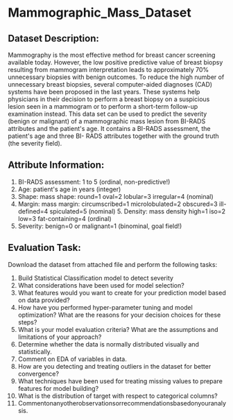 # Mammographic_Mass_Dataset

## Dataset Description:
Mammography is the most effective method for breast cancer screening available today. However, the low positive predictive value of breast biopsy resulting from mammogram interpretation leads to approximately 70% unnecessary biopsies with benign outcomes. To reduce the high number of unnecessary breast biopsies, several computer-aided diagnoses (CAD) systems have been proposed in the last years. These systems help physicians in their decision to perform a breast biopsy on a suspicious lesion seen in a mammogram or to perform a short-term follow-up examination instead.
This data set can be used to predict the severity (benign or malignant) of a mammographic mass lesion from BI-RADS attributes and the patient's age. It contains a BI-RADS assessment, the patient's age and three BI- RADS attributes together with the ground truth (the severity field).

## Attribute Information:
1. BI-RADS assessment: 1 to 5 (ordinal, non-predictive!)
2. Age: patient's age in years (integer)
3. Shape: mass shape: round=1 oval=2 lobular=3 irregular=4 (nominal)
4. Margin: mass margin: circumscribed=1 microlobulated=2 obscured=3 ill-defined=4 spiculated=5 (nominal) 5. Density: mass density high=1 iso=2 low=3 fat-containing=4 (ordinal)
6. Severity: benign=0 or malignant=1 (binominal, goal field!)

## Evaluation Task:
Download the dataset from attached file and perform the following tasks:
1. Build Statistical Classification model to detect severity
2. What considerations have been used for model selection?
3. What features would you want to create for your prediction model based on data provided?
4. How have you performed hyper-parameter tuning and model optimization? What are the reasons for your
decision choices for these steps?
5. What is your model evaluation criteria? What are the assumptions and limitations of your approach?
6. Determine whether the data is normally distributed visually and statistically.
7. Comment on EDA of variables in data.
8. How are you detecting and treating outliers in the dataset for better convergence?
9. What techniques have been used for treating missing values to prepare features for model building?
10. What is the distribution of target with respect to categorical columns?
11. Commentonanyotherobservationsorrecommendationsbasedonyouranalysis.

